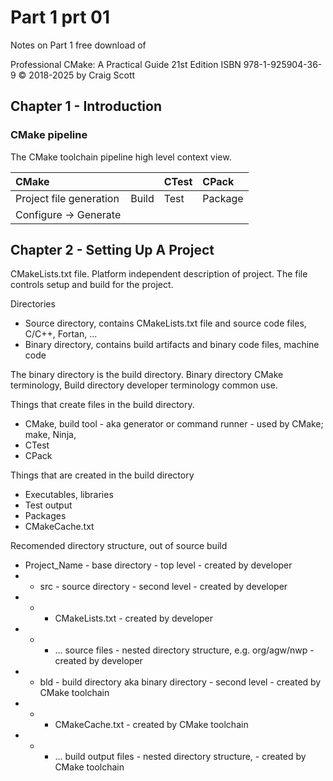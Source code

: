 # Part 1 prt 01

Notes on Part 1 free download of

Professional CMake: A Practical Guide
21st Edition
ISBN 978-1-925904-36-9
© 2018-2025 by Craig Scott 

## Chapter 1 - Introduction

### CMake pipeline

The CMake toolchain pipeline high level context view.

| CMake                    |       | CTest | CPack   |
| :----------------------- | :---- | :---- | :------ |
| Project file generation  | Build | Test  | Package |
| Configure -> Generate    |       |       |         |

## Chapter 2 - Setting Up A Project

CMakeLists.txt file. Platform independent description of project. The file controls setup and build for the project.

Directories
* Source directory, contains CMakeLists.txt file and source code files, C/C++, Fortan, ...
* Binary directory, contains build artifacts and binary code files, machine code

The binary directory is the build directory. Binary directory CMake terminology, Build directory developer terminology common use. 

Things that create files in the build directory.
* CMake, build tool - aka generator or command runner - used by CMake; make, Ninja, 
* CTest
* CPack

Things that are created in the build directory
* Executables, libraries
* Test output
* Packages
* CMakeCache.txt

Recomended directory structure, out of source build
* Project_Name - base directory - top level - created by developer
* - src - source directory - second level - created by developer
* - - CMakeLists.txt - created by developer
* - - ... source files - nested directory structure, e.g. org/agw/nwp - created by developer
* - bld - build directory aka binary directory - second level - created by CMake toolchain
* - - CMakeCache.txt - created by CMake toolchain
* - - ... build output files - nested directory structure, - created by CMake toolchain







